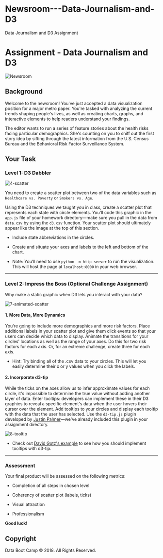 # Newsroom---Data-Journalism-and-D3
Data Journalism and D3 Assignment


# Assignment - Data Journalism and D3

![Newsroom](https://media.giphy.com/media/v2xIous7mnEYg/giphy.gif)

## Background

Welcome to the newsroom! You've just accepted a data visualization position for a major metro paper. You're tasked with analyzing 
the current trends shaping people's lives, as well as creating charts, graphs, and interactive elements to help readers understand your
 findings.

The editor wants to run a series of feature stories about the health risks facing particular demographics. 
She's counting on you to sniff out the first story idea by sifting through the latest information from the U.S. 
Census Bureau and the Behavioral Risk Factor Surveillance System.

## Your Task

### Level 1: D3 Dabbler

![4-scatter](Images/4-scatter.jpg)

You need to create a scatter plot between two of the data variables such as `Healthcare vs. Poverty` or `Smokers vs. Age`.

Using the D3 techniques we taught you in class, create a scatter plot that represents each state with circle elements. 
You'll code this graphic in the `app.js` file of your homework directory—make sure you pull in the data from `data.csv` 
by using the `d3.csv` function. Your scatter plot should ultimately appear like the image at the top of this section.

* Include state abbreviations in the circles.

* Create and situate your axes and labels to the left and bottom of the chart.

* Note: You'll need to use `python -m http-server` to run the visualization. This will host the page at `localhost:8000` in your web browser.

- - -

### Level 2: Impress the Boss (Optional Challenge Assignment)

Why make a static graphic when D3 lets you interact with your data?

![7-animated-scatter](Images/7-animated-scatter.gif)

#### 1. More Data, More Dynamics

You're going to include more demographics and more risk factors. Place additional labels in your scatter plot and give them click events 
so that your users can decide which data to display. Animate the transitions for your circles' locations as well as the range of 
your axes. Do this for two risk factors for each axis. Or, for an extreme challenge, create three for each axis.

* Hint: Try binding all of the .csv data to your circles. This will let you easily determine 
their x or y values when you click the labels.

#### 2. Incorporate d3-tip

While the ticks on the axes allow us to infer approximate values for each circle, it's impossible to determine the true value 
without adding another layer of data. Enter tooltips: developers can implement these in their D3 graphics to 
reveal a specific element's data when the user hovers their cursor over the element. 
Add tooltips to your circles and display each tooltip with the data that the user has selected. 
Use the `d3-tip.js` plugin developed by [Justin Palmer](https://github.com/Caged)—we've already included this plugin 
in your assignment directory.

![8-tooltip](Images/8-tooltip.gif)

* Check out [David Gotz's example](https://bl.ocks.org/davegotz/bd54b56723c154d25eedde6504d30ad7)
 to see how you should implement tooltips with d3-tip.

- - -

### Assessment

Your final product will be assessed on the following metrics:

* Completion of all steps in chosen level

* Coherency of scatter plot (labels, ticks)

* Visual attraction

* Professionalism

**Good luck!**

## Copyright

Data Boot Camp © 2018. All Rights Reserved.
